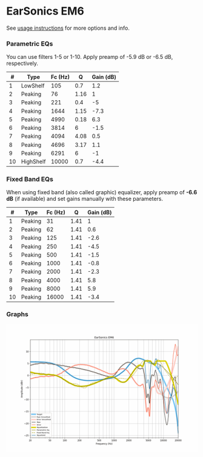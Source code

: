 # EarSonics EM6
See [usage instructions](https://github.com/jaakkopasanen/AutoEq#usage) for more options and info.

### Parametric EQs
You can use filters 1-5 or 1-10. Apply preamp of -5.9 dB or -6.5 dB, respectively.

|   # | Type      |   Fc (Hz) |    Q |   Gain (dB) |
|-----|-----------|-----------|------|-------------|
|   1 | LowShelf  |       105 | 0.7  |         1.2 |
|   2 | Peaking   |        76 | 1.16 |         1   |
|   3 | Peaking   |       221 | 0.4  |        -5   |
|   4 | Peaking   |      1644 | 1.15 |        -7.3 |
|   5 | Peaking   |      4990 | 0.18 |         6.3 |
|   6 | Peaking   |      3814 | 6    |        -1.5 |
|   7 | Peaking   |      4094 | 4.08 |         0.5 |
|   8 | Peaking   |      4696 | 3.17 |         1.1 |
|   9 | Peaking   |      6291 | 6    |        -1   |
|  10 | HighShelf |     10000 | 0.7  |        -4.4 |

### Fixed Band EQs
When using fixed band (also called graphic) equalizer, apply preamp of **-6.6 dB** (if available) and set gains manually with these parameters.

|   # | Type    |   Fc (Hz) |    Q |   Gain (dB) |
|-----|---------|-----------|------|-------------|
|   1 | Peaking |        31 | 1.41 |         1   |
|   2 | Peaking |        62 | 1.41 |         0.6 |
|   3 | Peaking |       125 | 1.41 |        -2.6 |
|   4 | Peaking |       250 | 1.41 |        -4.5 |
|   5 | Peaking |       500 | 1.41 |        -1.5 |
|   6 | Peaking |      1000 | 1.41 |        -0.8 |
|   7 | Peaking |      2000 | 1.41 |        -2.3 |
|   8 | Peaking |      4000 | 1.41 |         5.8 |
|   9 | Peaking |      8000 | 1.41 |         5.9 |
|  10 | Peaking |     16000 | 1.41 |        -3.4 |

### Graphs
![](./EarSonics%20EM6.png)
